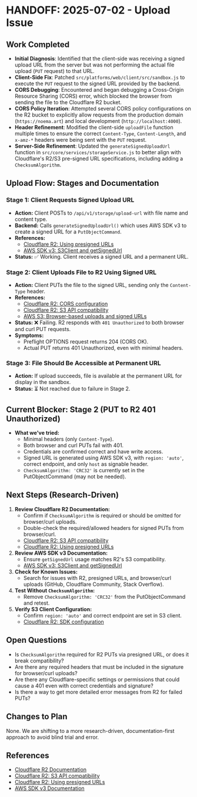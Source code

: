 # HANDOFF: 2025-07-02 - Upload Issue

## Work Completed
- **Initial Diagnosis**: Identified that the client-side was receiving a signed upload URL from the server but was not performing the actual file upload (`PUT` request) to that URL.
- **Client-Side Fix**: Patched `src/platforms/web/client/src/sandbox.js` to execute the `PUT` request to the signed URL provided by the backend.
- **CORS Debugging**: Encountered and began debugging a Cross-Origin Resource Sharing (CORS) error, which blocked the browser from sending the file to the Cloudflare R2 bucket.
- **CORS Policy Iteration**: Attempted several CORS policy configurations on the R2 bucket to explicitly allow requests from the production domain (`https://noema.art`) and local development (`http://localhost:4000`).
- **Header Refinement**: Modified the client-side `uploadFile` function multiple times to ensure the correct `Content-Type`, `Content-Length`, and `x-amz-*` headers were being sent with the `PUT` request.
- **Server-Side Refinement**: Updated the `generateSignedUploadUrl` function in `src/core/services/storageService.js` to better align with Cloudflare's R2/S3 pre-signed URL specifications, including adding a `ChecksumAlgorithm`.

## Upload Flow: Stages and Documentation

### Stage 1: Client Requests Signed Upload URL
- **Action:** Client POSTs to `/api/v1/storage/upload-url` with file name and content type.
- **Backend:** Calls `generateSignedUploadUrl()` which uses AWS SDK v3 to create a signed URL for a `PutObjectCommand`.
- **References:**
  - [Cloudflare R2: Using presigned URLs](https://developers.cloudflare.com/r2/examples/aws/aws-sdk-js-v3/#presigned-urls)
  - [AWS SDK v3: S3Client and getSignedUrl](https://docs.aws.amazon.com/AWSJavaScriptSDK/v3/latest/clients/client-s3/)
- **Status:** ✅ Working. Client receives a signed URL and a permanent URL.

### Stage 2: Client Uploads File to R2 Using Signed URL
- **Action:** Client PUTs the file to the signed URL, sending only the `Content-Type` header.
- **References:**
  - [Cloudflare R2: CORS configuration](https://developers.cloudflare.com/r2/buckets/cors/)
  - [Cloudflare R2: S3 API compatibility](https://developers.cloudflare.com/r2/api/s3/)
  - [AWS S3: Browser-based uploads and signed URLs](https://docs.aws.amazon.com/AmazonS3/latest/userguide/PresignedUrlUploadObject.html)
- **Status:** ❌ Failing. R2 responds with `401 Unauthorized` to both browser and curl PUT requests.
- **Symptoms:**
  - Preflight OPTIONS request returns 204 (CORS OK).
  - Actual PUT returns 401 Unauthorized, even with minimal headers.

### Stage 3: File Should Be Accessible at Permanent URL
- **Action:** If upload succeeds, file is available at the permanent URL for display in the sandbox.
- **Status:** ⏳ Not reached due to failure in Stage 2.

## Current Blocker: Stage 2 (PUT to R2 401 Unauthorized)
- **What we've tried:**
  - Minimal headers (only `Content-Type`).
  - Both browser and curl PUTs fail with 401.
  - Credentials are confirmed correct and have write access.
  - Signed URL is generated using AWS SDK v3, with `region: 'auto'`, correct endpoint, and only `host` as signable header.
  - `ChecksumAlgorithm: 'CRC32'` is currently set in the PutObjectCommand (may not be needed).

## Next Steps (Research-Driven)
1. **Review Cloudflare R2 Documentation:**
   - Confirm if `ChecksumAlgorithm` is required or should be omitted for browser/curl uploads.
   - Double-check the required/allowed headers for signed PUTs from browser/curl.
   - [Cloudflare R2: S3 API compatibility](https://developers.cloudflare.com/r2/api/s3/)
   - [Cloudflare R2: Using presigned URLs](https://developers.cloudflare.com/r2/examples/aws/aws-sdk-js-v3/#presigned-urls)
2. **Review AWS SDK v3 Documentation:**
   - Ensure `getSignedUrl` usage matches R2's S3 compatibility.
   - [AWS SDK v3: S3Client and getSignedUrl](https://docs.aws.amazon.com/AWSJavaScriptSDK/v3/latest/clients/client-s3/)
3. **Check for Known Issues:**
   - Search for issues with R2, presigned URLs, and browser/curl uploads (GitHub, Cloudflare Community, Stack Overflow).
4. **Test Without `ChecksumAlgorithm`:**
   - Remove `ChecksumAlgorithm: 'CRC32'` from the PutObjectCommand and retest.
5. **Verify S3 Client Configuration:**
   - Confirm `region: 'auto'` and correct endpoint are set in S3 client.
   - [Cloudflare R2: SDK configuration](https://developers.cloudflare.com/r2/examples/aws/aws-sdk-js-v3/#sdk-configuration)

## Open Questions
- Is `ChecksumAlgorithm` required for R2 PUTs via presigned URL, or does it break compatibility?
- Are there any required headers that must be included in the signature for browser/curl uploads?
- Are there any Cloudflare-specific settings or permissions that could cause a 401 even with correct credentials and signature?
- Is there a way to get more detailed error messages from R2 for failed PUTs?

## Changes to Plan
None. We are shifting to a more research-driven, documentation-first approach to avoid blind trial and error.

## References
- [Cloudflare R2 Documentation](https://developers.cloudflare.com/r2/)
- [Cloudflare R2: S3 API compatibility](https://developers.cloudflare.com/r2/api/s3/)
- [Cloudflare R2: Using presigned URLs](https://developers.cloudflare.com/r2/examples/aws/aws-sdk-js-v3/#presigned-urls)
- [AWS SDK v3 Documentation](https://docs.aws.amazon.com/AWSJavaScriptSDK/v3/latest/clients/client-s3/) 